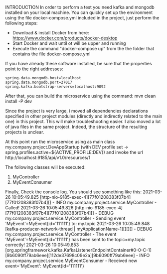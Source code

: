 INTRODUCTION
In order to perform a test you need kafka and mongodb installed on your local machine. You can quickly set up the environment using the file docker-compose.yml included in the project, just perform the following steps:

- Download & install Docker from here: https://www.docker.com/products/docker-desktop
- Start Docker and wait until ot will be upper and running
- Execute the command "docker-compose up" from the the folder that contains the file docker-compose.yml


If you have already these software installed, be sure that the properties point to the right addresses:

	spring.data.mongodb.host=localhost
	spring.data.mongodb.port=27017
	spring.kafka.bootstrap-servers=localhost:9092

After that, you can build the microservice using the command: mvn clean install -P dev

Since the project is very large, i moved all dependencies declarations specified in other project modules (directly and indirectly related to the main one) in this project. This will make troubleshooting easier.
I also moved a lot of java files in the same project. Indeed, the structure of the resulting projects is unclear.

At this point run the microservice using as main class my.company.project.DevAppStartup (with DEV profile set -> spring.profiles.active=${ACTIVE_PROFILE:DEV}) and invoke the url http://localhost:9185/api/v1.0/resources/1

The following classes will be executed:

1. MyController	   
2. MyEventConsumer

Finally, Check the console log. You should see something like this:
2021-03-26 10:05:49.825 [http-nio-9185-exec-4][77f01208383f07b4][77f01208383f07b4][] -  INFO  my.company.project.service.MyController  - Called!
2021-03-26 10:05:49.826 [http-nio-9185-exec-4][77f01208383f07b4][77f01208383f07b4][] -  DEBUG my.company.project.service.MyController  - Sending event 'MyEvent'=MyEvent{id='111111'} to: my.topic
2021-03-26 10:05:49.848 [kafka-producer-network-thread | myApplicationName-1][][][] -  DEBUG my.company.project.service.MyController  - The event 'MyEvent'=MyEvent{id='111111'} has been sent to the topic=my.topic correctly!
2021-03-26 10:05:49.853 [org.springframework.kafka.KafkaListenerEndpointContainer#0-0-C-1][9b6090ff79ab6eee][112de37698c09e2a][9b6090ff79ab6eee] -  INFO  my.company.project.service.MyEventConsumer  - Received new event='MyEvent': MyEvent{id='111111'}
